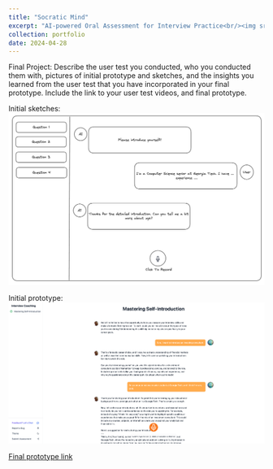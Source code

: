 ```yaml
---
title: "Socratic Mind"
excerpt: "AI-powered Oral Assessment for Interview Practice<br/><img src='/images/SocraticMindInitialPrototype.png'>"
collection: portfolio
date: 2024-04-28
---
```


Final Project: Describe the user test you conducted, who you conducted them with, pictures of initial prototype and sketches, and the insights you learned from the user test that you have incorporated in your final prototype. Include the link to your user test videos, and final prototype.

Initial sketches:
![Initial Sketches](/images/SocraticMindInitialSketch.png)

Initial prototype:
![Initial Prototype](/images/SocraticMindInitialPrototype.png)

[Final prototype link](https://app.socraticmind.com/assessment/clvbsjduv001ri0hl4nabxict/question/clvbsk9c90029i0hlkavqei93)